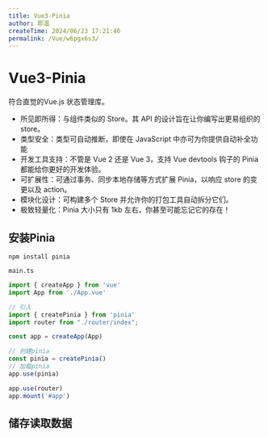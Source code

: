 ```yaml
---
title: Vue3-Pinia
author: 耶温
createTime: 2024/06/23 17:21:46
permalink: /Vue/w6pgx6s3/
---
```


# Vue3-Pinia
符合直觉的Vue.js 状态管理库。

- 所见即所得：与组件类似的 Store。其 API 的设计旨在让你编写出更易组织的 store。
- 类型安全：类型可自动推断，即使在 JavaScript 中亦可为你提供自动补全功能
- 开发工具支持：不管是 Vue 2 还是 Vue 3，支持 Vue devtools 钩子的 Pinia 都能给你更好的开发体验。
- 可扩展性：可通过事务、同步本地存储等方式扩展 Pinia，以响应 store 的变更以及 action。
- 模块化设计：可构建多个 Store 并允许你的打包工具自动拆分它们。
- 极致轻量化：Pinia 大小只有 1kb 左右，你甚至可能忘记它的存在！

## 安装Pinia

```shell
npm install pinia
```

`main.ts`
```ts
import { createApp } from 'vue'
import App from './App.vue'

// 引入
import { createPinia } from 'pinia'
import router from "./router/index";

const app = createApp(App)

// 创建pinia
const pinia = createPinia()
// 加载pinia
app.use(pinia)

app.use(router)
app.mount('#app')
```

## 储存读取数据